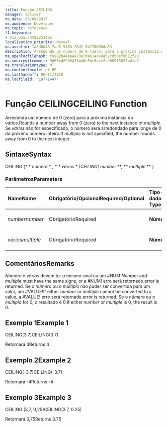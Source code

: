 ```yaml
---
title: Função CEILING
manager: soliver
ms.date: 03/09/2015
ms.audience: Developer
ms.topic: reference
f1_keywords:
- Vis_DSS.chm82251405
localization_priority: Normal
ms.assetid: 1a8d6d48-7ae3-5483-28d2-5b1706088a53
description: Arredonda um número de 0 (zero) para a próxima instância do múltiplo. Se multiple não for especificado, o número será arredondado para longe de 0 do próximo número inteiro.
ms.openlocfilehash: fa982b44ea4a73e7da614c49a52cd50efd612f20
ms.sourcegitcommit: 9d60cd82b5413446e5bc8ace2cd689f683fb41a7
ms.translationtype: MT
ms.contentlocale: pt-BR
ms.lasthandoff: 06/11/2018
ms.locfileid: "19771447"
---
```

# <a name="ceiling-function"></a><span data-ttu-id="ea6c7-104">Função CEILING</span><span class="sxs-lookup"><span data-stu-id="ea6c7-104">CEILING Function</span></span>

<span data-ttu-id="ea6c7-105">Arredonda um número de 0 (zero) para a próxima instância do _vários_.</span><span class="sxs-lookup"><span data-stu-id="ea6c7-105">Rounds a number away from 0 (zero) to the next instance of  _multiple_.</span></span> <span data-ttu-id="ea6c7-106">Se _vários_ não for especificado, o número será arredondado para longe de 0 do próximo número inteiro.</span><span class="sxs-lookup"><span data-stu-id="ea6c7-106">If  _multiple_ is not specified, the number rounds away from 0 to the next integer.</span></span> 
  
## <a name="syntax"></a><span data-ttu-id="ea6c7-107">Sintaxe</span><span class="sxs-lookup"><span data-stu-id="ea6c7-107">Syntax</span></span>

<span data-ttu-id="ea6c7-108">CEILING (* * *número* * *, * * *vários* * *)</span><span class="sxs-lookup"><span data-stu-id="ea6c7-108">CEILING(** *number* **, ** *multiple* ** )</span></span> 
  
### <a name="parameters"></a><span data-ttu-id="ea6c7-109">Parâmetros</span><span class="sxs-lookup"><span data-stu-id="ea6c7-109">Parameters</span></span>

|<span data-ttu-id="ea6c7-110">**Name**</span><span class="sxs-lookup"><span data-stu-id="ea6c7-110">**Name**</span></span>|<span data-ttu-id="ea6c7-111">**Obrigatório/Opcional**</span><span class="sxs-lookup"><span data-stu-id="ea6c7-111">**Required/Optional**</span></span>|<span data-ttu-id="ea6c7-112">**Tipo de dados**</span><span class="sxs-lookup"><span data-stu-id="ea6c7-112">**Data Type**</span></span>|<span data-ttu-id="ea6c7-113">**Descrição**</span><span class="sxs-lookup"><span data-stu-id="ea6c7-113">**Description**</span></span>|
|:-----|:-----|:-----|:-----|
| <span data-ttu-id="ea6c7-114">_number_</span><span class="sxs-lookup"><span data-stu-id="ea6c7-114">_number_</span></span> <br/> |<span data-ttu-id="ea6c7-115">Obrigatório</span><span class="sxs-lookup"><span data-stu-id="ea6c7-115">Required</span></span>  <br/> |<span data-ttu-id="ea6c7-116">**Número**</span><span class="sxs-lookup"><span data-stu-id="ea6c7-116">**Number**</span></span> <br/> |<span data-ttu-id="ea6c7-117">O número a ser arredondado.</span><span class="sxs-lookup"><span data-stu-id="ea6c7-117">The number to round.</span></span>  <br/> |
| <span data-ttu-id="ea6c7-118">_vários_</span><span class="sxs-lookup"><span data-stu-id="ea6c7-118">_multiple_</span></span> <br/> |<span data-ttu-id="ea6c7-119">Obrigatório</span><span class="sxs-lookup"><span data-stu-id="ea6c7-119">Required</span></span>  <br/> |<span data-ttu-id="ea6c7-120">**Número**</span><span class="sxs-lookup"><span data-stu-id="ea6c7-120">**Number**</span></span> <br/> |<span data-ttu-id="ea6c7-121">O múltiplo para arredondar para.</span><span class="sxs-lookup"><span data-stu-id="ea6c7-121">The multiple to round to.</span></span>  <br/> |
   
## <a name="remarks"></a><span data-ttu-id="ea6c7-122">Comentários</span><span class="sxs-lookup"><span data-stu-id="ea6c7-122">Remarks</span></span>

 <span data-ttu-id="ea6c7-123">_Número_ e _vários_ devem ter o mesmo sinal ou um #NUM!</span><span class="sxs-lookup"><span data-stu-id="ea6c7-123">_Number_ and  _multiple_ must have the same signs, or a #NUM!</span></span> <span data-ttu-id="ea6c7-124">erro será retornado.</span><span class="sxs-lookup"><span data-stu-id="ea6c7-124">error is returned.</span></span> <span data-ttu-id="ea6c7-125">Se o _número_ ou o _múltiplo_ não puder ser convertida para um valor, um #VALUE!</span><span class="sxs-lookup"><span data-stu-id="ea6c7-125">If either  _number_ or  _multiple_ cannot be converted to a value, a #VALUE!</span></span> <span data-ttu-id="ea6c7-126">erro será retornado.</span><span class="sxs-lookup"><span data-stu-id="ea6c7-126">error is returned.</span></span> <span data-ttu-id="ea6c7-127">Se o _número_ ou o _múltiplo_ for 0, o resultado é 0.</span><span class="sxs-lookup"><span data-stu-id="ea6c7-127">If either  _number_ or  _multiple_ is 0, the result is 0.</span></span> 
  
## <a name="example-1"></a><span data-ttu-id="ea6c7-128">Exemplo 1</span><span class="sxs-lookup"><span data-stu-id="ea6c7-128">Example 1</span></span>

<span data-ttu-id="ea6c7-129">CEILING(3.7)</span><span class="sxs-lookup"><span data-stu-id="ea6c7-129">CEILING(3.7)</span></span>
  
<span data-ttu-id="ea6c7-130">Retornará 4</span><span class="sxs-lookup"><span data-stu-id="ea6c7-130">Returns 4</span></span>
  
## <a name="example-2"></a><span data-ttu-id="ea6c7-131">Exemplo 2</span><span class="sxs-lookup"><span data-stu-id="ea6c7-131">Example 2</span></span>

<span data-ttu-id="ea6c7-132">CEILING(-3.7)</span><span class="sxs-lookup"><span data-stu-id="ea6c7-132">CEILING(-3.7)</span></span>
  
<span data-ttu-id="ea6c7-133">Retornará -4</span><span class="sxs-lookup"><span data-stu-id="ea6c7-133">Returns -4</span></span>
  
## <a name="example-3"></a><span data-ttu-id="ea6c7-134">Exemplo 3</span><span class="sxs-lookup"><span data-stu-id="ea6c7-134">Example 3</span></span>

<span data-ttu-id="ea6c7-135">CEILING (3,7, 0,25)</span><span class="sxs-lookup"><span data-stu-id="ea6c7-135">CEILING(3.7, 0.25)</span></span>
  
<span data-ttu-id="ea6c7-136">Retornará 3,75</span><span class="sxs-lookup"><span data-stu-id="ea6c7-136">Returns 3.75</span></span>
  

